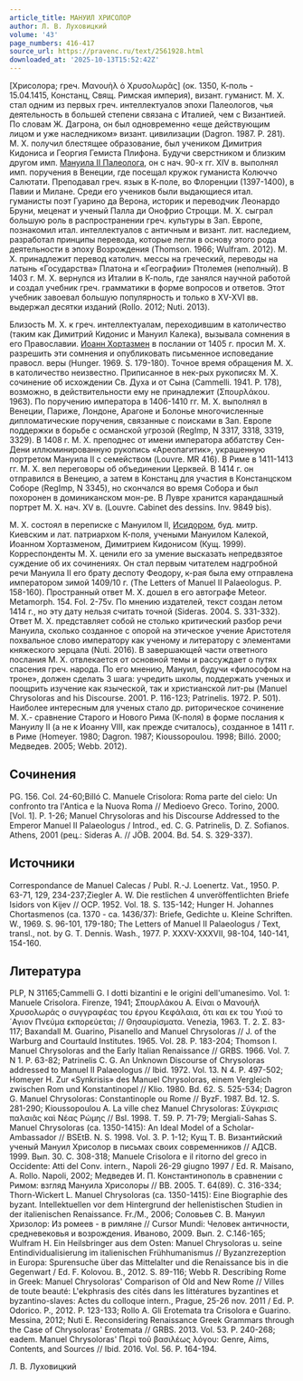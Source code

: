 ```yaml
---
article_title: МАНУИЛ ХРИСОЛОР
author: Л. В. Луховицкий
volume: '43'
page_numbers: 416-417
source_url: https://pravenc.ru/text/2561928.html
downloaded_at: '2025-10-13T15:52:42Z'
---
```


[Хрисолора; греч. Μανουὴλ ὁ Χρυσολωρᾶς] (ок. 1350, К-поль - 15.04.1415, Констанц, Свящ. Римская империя), визант. гуманист. М. Х. стал одним из первых греч. интеллектуалов эпохи Палеологов, чья деятельность в большей степени связана с Италией, чем с Византией. По словам Ж. Дагрона, он был одновременно «еще действующим лицом и уже наследником» визант. цивилизации (Dagron. 1987. P. 281). М. Х. получил блестящее образование, был учеником Димитрия Кидониса и Георгия Гемиста Плифона. Будучи сверстником и близким другом имп. [Мануила II Палеолога](<https://pravenc.ru/text/Мануила II Палеолога.html>), он с нач. 90-х гг. XIV в. выполнял имп. поручения в Венеции, где посещал кружок гуманиста Колюччо Салютати. Преподавал греч. язык в К-поле, во Флоренции (1397-1400), в Павии и Милане. Среди его учеников были выдающиеся итал. гуманисты поэт Гуарино да Верона, историк и переводчик Леонардо Бруни, меценат и ученый Палла ди Онофрио Строцци. М. Х. сыграл большую роль в распространении греч. культуры в Зап. Европе, познакомил итал. интеллектуалов с античным и визант. лит. наследием, разработал принципы перевода, которые легли в основу этого рода деятельности в эпоху Возрождения (Thomson. 1966; Wulfram. 2012). М. Х. принадлежит перевод католич. мессы на греческий, переводы на латынь «Государства» Платона и «Географии» Птолемея (неполный). В 1403 г. М. Х. вернулся из Италии в К-поль, где занялся научной работой и создал учебник греч. грамматики в форме вопросов и ответов. Этот учебник завоевал большую популярность и только в XV-XVI вв. выдержал десятки изданий (Rollo. 2012; Nuti. 2013).

Близость М. Х. к греч. интеллектуалам, переходившим в католичество (таким как Димитрий Кидонис и Мануил Калека), вызывала сомнения в его Православии. [Иоанн Хортазмен](<https://pravenc.ru/text/Иоанн Хортазмен.html>) в послании от 1405 г. просил М. Х. разрешить эти сомнения и опубликовать письменное исповедание правосл. веры (Hunger. 1969. S. 179-180). Точное время обращения М. Х. в католичество неизвестно. Приписанное в нек-рых рукописях М. Х. сочинение об исхождении Св. Духа и от Сына (Cammelli. 1941. P. 178), возможно, в действительности ему не принадлежит (Σπουρλάκου. 1963). По поручению императора в 1406-1410 гг. М. Х. выполнял в Венеции, Париже, Лондоне, Арагоне и Болонье многочисленные дипломатические поручения, связанные с поисками в Зап. Европе поддержки в борьбе с османской угрозой (RegImp, N 3317, 3318, 3319, 3329). В 1408 г. М. Х. преподнес от имени императора аббатству Сен-Дени иллюминированную рукопись «Ареопагитик», украшенную портретом Мануила II c семейством (Louvre. MR 416). В Риме в 1411-1413 гг. М. Х. вел переговоры об объединении Церквей. В 1414 г. он отправился в Венецию, а затем в Констанц для участия в Констанцском Соборе (RegImp, N 3345), но скончался во время Собора и был похоронен в доминиканском мон-ре. В Лувре хранится карандашный портрет М. Х. нач. XV в. (Louvre. Cabinet des dessins. Inv. 9849 bis).

М. Х. состоял в переписке с Мануилом II, [Исидором](https://pravenc.ru/text/Исидор.html), буд. митр. Киевским и лат. патриархом К-поля, учеными Мануилом Калекой, Иоанном Хортазменом, Димитрием Кидонисом (Кущ. 1999). Корреспонденты М. Х. ценили его за умение высказать непредвзятое суждение об их сочинениях. Он стал первым читателем надгробной речи Мануила II его брату деспоту Феодору, к-рая была ему отправлена императором зимой 1409/10 г. (The Letters of Manuel II Palaeologus. P. 158-160). Пространный ответ М. Х. дошел в его автографе Meteor. Metamorph. 154. Fol. 2-75v. По мнению издателей, текст создан летом 1414 г., но эту дату нельзя считать точной (Sideras. 2004. S. 331-332). Ответ М. Х. представляет собой не столько критический разбор речи Мануила, сколько созданное с опорой на этическое учение Аристотеля похвальное слово императору как ученому и литератору с элементами княжеского зерцала (Nuti. 2016). В завершающей части ответного послания М. Х. отвлекается от основной темы и рассуждает о путях спасения греч. народа. По его мнению, Мануил, будучи «философом на троне», должен сделать 3 шага: учредить школы, поддержать ученых и поощрить изучение как языческой, так и христианской лит-ры (Manuel Chrysoloras and his Discourse. 2001. P. 116-123; Patrinelis. 1972. P. 501). Наиболее интересным для ученых стало др. риторическое сочинение М. Х.- сравнение Старого и Нового Рима (К-поля) в форме послания к Мануилу II (а не к Иоанну VIII, как прежде считалось), созданное в 1411 г. в Риме (Homeyer. 1980; Dagron. 1987; Kioussopoulou. 1998; Billó. 2000; Медведев. 2005; Webb. 2012).

## Сочинения

PG. 156. Col. 24-60;Billó C. Manuele Crisolora: Roma parte del cielo: Un confronto tra l'Antica e la Nuova Roma // Medioevo Greco. Torino, 2000. [Vol. 1]. P. 1-26; Manuel Chrysoloras and his Discourse Addressed to the Emperor Manuel II Palaeologus / Introd., ed. C. G. Patrinelis, D. Z. Sofianos. Athens, 2001 (рец.: Sideras A. // JÖB. 2004. Bd. 54. S. 329-337).

## Источники

Correspondance de Manuel Calecas / Publ. R.-J. Loenertz. Vat., 1950. P. 63-71, 129, 234-237;Ziegler A. W. Die restlichen 4 unveröffentlichten Briefe Isidors von Kijev // OCP. 1952. Vol. 18. S. 135-142; Hunger H. Johannes Chortasmenos (ca. 1370 - ca. 1436/37): Briefe, Gedichte u. Kleine Schriften. W., 1969. S. 96-101, 179-180; The Letters of Manuel II Palaeologus / Text, transl., not. by G. T. Dennis. Wash., 1977. P. XXXV-XXXVII, 98-104, 140-141, 154-160.

## Литература

PLP, N 31165;Cammelli G. I dotti bizantini e le origini dell'umanesimo. Vol. 1: Manuele Crisolora. Firenze, 1941; Σπουρλάκου Α. Είναι ο Μανουήλ Χρυσολωράς ο συγγραφέας του έργου Κεφάλαια, ότι και εκ του Υιού το ´Αγιον Πνεύμα εκπορεύεται; // Θησαυρίσματα. Venezia, 1963. Τ. 2. Σ. 83-117; Baxandall M. Guarino, Pisanello and Manuel Chrysoloras // J. of the Warburg and Courtauld Institutes. 1965. Vol. 28. P. 183-204; Thomson I. Manuel Chrysoloras and the Early Italian Renaissance // GRBS. 1966. Vol. 7. N 1. P. 63-82; Patrinelis C. G. An Unknown Discourse of Chrysoloras addressed to Manuel II Palaeologus // Ibid. 1972. Vol. 13. N 4. P. 497-502; Homeyer H. Zur «Synkrisis» des Manuel Chrysoloras, einem Vergleich zwischen Rom und Konstantinopel // Klio. 1980. Bd. 62. S. 525-534; Dagron G. Manuel Chrysoloras: Constantinople ou Rome // ByzF. 1987. Bd. 12. S. 281-290; Kioussopoulou A. La ville chez Manuel Chrysoloras: Σύγκρισις παλαιᾶς καὶ Νέας Ρώμης // Bsl. 1998. T. 59. P. 71-79; Mergiali-Sahas S. Manuel Chrysoloras (ca. 1350-1415): An Ideal Model of a Scholar-Ambassador // BSEtB. N. S. 1998. Vol. 3. P. 1-12; Кущ Т. В. Византийский ученый Мануил Хрисолор в письмах своих современников // АДСВ. 1999. Вып. 30. С. 308-318; Manuele Crisolora e il ritorno del greco in Occidente: Atti del Conv. intern., Napoli 26-29 giugno 1997 / Ed. R. Maisano, A. Rollo. Napoli, 2002; Медведев И. П. Константинополь в сравнении с Римом: взгляд Мануила Хрисолоры // ВВ. 2005. Т. 64(89). С. 316-334; Thorn-Wickert L. Manuel Chrysoloras (ca. 1350-1415): Eine Biographie des byzant. Intellektuellen vor dem Hintergrund der hellenistischen Studien in der italienischen Renaissance. Fr./M., 2006; Соловьев С. В. Мануил Хризолор: Из ромеев - в римляне // Cursor Mundi: Человек античности, средневековья и возрождения. Иваново, 2009. Вып. 2. С.146-165; Wulfram H. Ein Heilsbringer aus dem Osten: Manuel Chrysoloras u. seine Entindividualisierung im italienischen Frühhumanismus // Byzanzrezeption in Europa: Spurensuche über das Mittelalter und die Renaissance bis in die Gegenwart / Ed. F. Kolovou. B., 2012. S. 89-116; Webb R. Describing Rome in Greek: Manuel Chrysoloras' Comparison of Old and New Rome // Villes de toute beauté: L'ekphrasis des cités dans les littératures byzantines et byzantino-slaves: Actes du colloque intern., Prague, 25-26 nov. 2011 / Ed. P. Odorico. P., 2012. P. 123-133; Rollo A. Gli Erotemata tra Crisolora e Guarino. Messina, 2012; Nuti E. Reconsidering Renaissance Greek Grammars through the Case of Chrysoloras' Erotemata // GRBS. 2013. Vol. 53. P. 240-268; eadem. Manuel Chrysoloras' Περὶ τοῦ βασιλέως λόγου: Genre, Aims, Contents, and Sources // Ibid. 2016. Vol. 56. P. 164-194.

Л. В. Луховицкий
